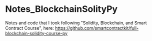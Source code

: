 # Notes_BlockchainSolityPy
Notes and code that I took following "Solidity, Blockchain, and Smart Contract Course", here: https://github.com/smartcontractkit/full-blockchain-solidity-course-py 
